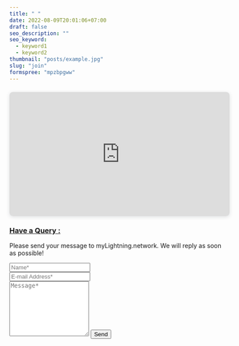 ```yaml
---
title: " "
date: 2022-08-09T20:01:06+07:00
draft: false
seo_description: ""
seo_keyword:
  - keyword1
  - keyword2
thumbnail: "posts/example.jpg"
slug: "join"
formspree: "mpzbpgww"
---
```


<html>
  
  <div style="position: relative; width: 100%; height: 0; padding-top: 56.3415%;
 padding-bottom: 0; box-shadow: 0 2px 8px 0 rgba(63,69,81,0.16); margin-top: 1.6em; margin-bottom: 0.9em; overflow: hidden;
 border-radius: 8px; will-change: transform;">
  <iframe loading="lazy" style="position: absolute; width: 100%; height: 100%; top: 0; left: 0; border: none; padding: 0;margin: 0;"
    src="https:&#x2F;&#x2F;www.canva.com&#x2F;design&#x2F;DAFSc4n108Q&#x2F;view?embed" allowfullscreen="allowfullscreen" allow="fullscreen">
  </iframe>
</div>
<a href="https:&#x2F;&#x2F;www.canva.com&#x2F;design&#x2F;DAFSc4n108Q&#x2F;view?utm_content=DAFSc4n108Q&amp;utm_campaign=designshare&amp;utm_medium=embeds&amp;utm_source=link" target="_blank" rel="noopener"> </a>
<body>
        <h3><u>Have a Query :</u></h3>
  </body>

<form action="https://formspree.io/f/xaykvjln" method="POST">
<p class="mb-4">Please send your message to myLightning.network. We will reply as soon as possible!</p>
<div class="form-group row">
<div class="col-md-6">
<input class="form-control" type="text" name="name" placeholder="Name*" required>
</div>
<div class="col-md-6">
<input class="form-control" type="email" name="_replyto" placeholder="E-mail Address*" required>
</div>
</div>
<textarea rows="8" class="form-control mb-3" name="message" placeholder="Message*" required></textarea>
<input class="btn btn-success" type="submit" value="Send">
</form>
 </html>
